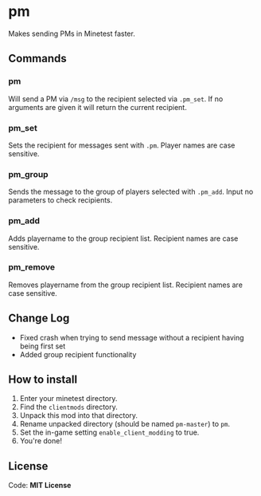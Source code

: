# pm
Makes sending PMs in Minetest faster.

## Commands
### pm <message>
Will send a PM via `/msg` to the recipient selected via `.pm_set`.
If no arguments are given it will return the current recipient.

### pm_set <playername>
Sets the recipient for messages sent with `.pm`. Player names are case sensitive.

### pm_group <message>
Sends the message to the group of players selected with `.pm_add`. Input no parameters to check recipients.

### pm_add <playername>
Adds playername to the group recipient list. Recipient names are case sensitive.

### pm_remove <playername>
Removes playername from the group recipient list. Recipient names are case sensitive.

## Change Log

* Fixed crash when trying to send message without a recipient having being first set
* Added group recipient functionality

## How to install
1. Enter your minetest directory.
2. Find the `clientmods` directory.
3. Unpack this mod into that directory.
4. Rename unpacked directory (should be named `pm-master`) to `pm`.
5. Set the in-game setting `enable_client_modding` to true.
6. You're done!

## License
Code: **MIT License**
